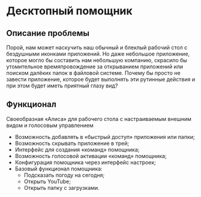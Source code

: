 # Десктопный помощник

## Описание проблемы
Порой, нам может наскучить наш обычный и блеклый рабочий стол с бездушными иконками приложений. 
Но даже небольшое приложение, которое могло бы составить нам небольшую компанию,
скрасило бы утомительное времяпровождение за открыванием приложений или поиском далёких папок в файловой системе. 
Почему бы просто не завести приложение, которое будет выполнять эти рутинные действия
и при этом будет иметь приятный глазу вид?

## Функционал
Своеобразная «Алиса» для рабочего стола с настраиваемым внешним видом и голосовым управлением

- Возможность добавлять в «быстрый доступ» приложения или папки;
- Возможность скрывать приложение в трей;
- Интерфейс для создания «команд» помощника;
- Возможность голосовой активации «команд» помощника;
- Конфигурация помощника через интерфейс настроек;
- Базовый функционал помощника:
  - Подсказать погоду на сегодня;
  - Открыть YouTube;
  - Открыть папку с загрузками.
